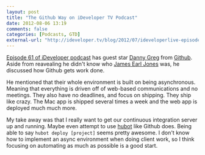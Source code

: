 ```yaml
---
layout: post
title: "The Github Way on iDeveloper TV Podcast"
date: 2012-08-06 13:19
comments: false
categories: [Podcasts, GTD]
external-url: "http://ideveloper.tv/blog/2012/07/ideveloperlive-episode-61"
---
```


[Episode 61 of iDeveloper podcast](http://ideveloper.tv/podcast/ideveloperlive.html) has guest star [Danny Greg](http://twitter.com/dannygreg) from [Github](http://github.com). Aside from reavealing he didn't know who [James Earl Jones](http://www.imdb.com/name/nm0000469/) was, he discussed how Github gets work done.

He mentioned that their whole environment is built on being asynchronous. Meaning that everything is driven off of web-based communications and no meetings. They also have no deadlines, and focus on shipping. They ship like crazy. The Mac app is shipped several times a week and the web app is deployed much much more.

My take away was that I really want to get our continuous integration server up and running. Maybe even attempt to use [hubot](http://hubot.github.com) like Github does. Being able to say `hubot deploy [project]` seems pretty awesome. I don't know how to implement an async environment when doing client work, so I think focusing on automating as much as possible is a good start.

